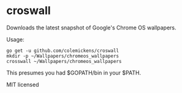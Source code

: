 croswall
========

Downloads the latest snapshot of Google's Chrome OS wallpapers.

Usage:

```
go get -u github.com/colemickens/croswall
mkdir -p ~/Wallpapers/chromeos_wallpapers
crosswall ~/Wallpapers/chromeos_wallpapers
```

This presumes you had $GOPATH/bin in your $PATH.

MIT licensed
